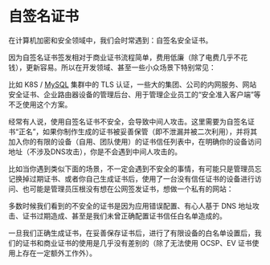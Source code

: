 

# 自签名证书





在计算机加密和安全领域中，我们会时常遇到：自签名安全证书。



因为自签名证书签发相对于商业证书流程简单，费用低廉（除了电费几乎不花钱），更新容易。所以在开发领域、甚至一些小众场景下特别常见：

比如 K8S / [MySQL](https://cloud.tencent.com/product/cdb?from=10680) 集群中的 TLS 认证，一些大的集团、公司的内网服务、网站安全证书、企业路由器设备的管理后台、用于管理企业员工的“安全准入客户端”等不乏使用这个方案。







经常有人说，使用自签名证书不安全，会导致中间人攻击。这里需要为自签名证书“正名”，如果你制作生成的证书被妥善保管（即不泄漏并被二次利用），并将其加入你的有限的设备（自用、团队使用）的证书信任列表中，在明确你的设备访问地址（不涉及DNS攻击），你是不会遇到中间人攻击的。

比如当你遇到类似下面的场景，不一定会遇到不安全的事情，有可能只是管理员忘记换掉过期证书、或者你自己生成证书后，使用了一台没有信任证书的设备进行访问、也可能是管理员压根没有想在公网签发证书，想做一个私有的网站：





多数时候我们看到的不安全的证书是因为应用错误配置、有心人基于 DNS 地址攻击、证书过期造成、甚至是我们未曾正确配置证书信任白名单造成的。

一旦我们正确生成证书，在妥善保存证书后，进行了有限设备的白名单设置后，我们的证书和商业证书的使用是几乎没有差别的（除了无法使用 OCSP、EV 证书使用上存在一定额外工作外）。